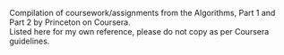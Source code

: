 Compilation of coursework/assignments from the Algorithms, Part 1 and Part 2 by Princeton on Coursera.  
Listed here for my own reference, please do not copy as per Coursera guidelines.
